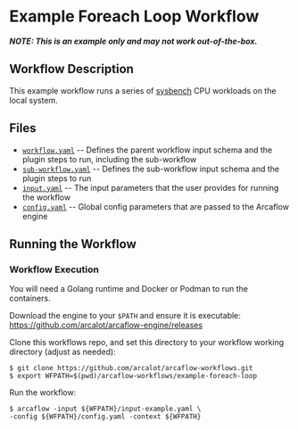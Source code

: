 # Example Foreach Loop Workflow

***NOTE: This is an example only and may not work out-of-the-box.***

## Workflow Description

This example workflow runs a series of [sysbench](https://github.com/akopytov/sysbench) CPU workloads on the local system.

## Files

- [`workflow.yaml`](workflow.yaml) -- Defines the parent workflow input schema and the plugin steps to run, including the sub-workflow
- [`sub-workflow.yaml`](sub-workflow.yaml) -- Defines the sub-workflow input schema and the plugin steps to run
- [`input.yaml`](input-example.yaml) -- The input parameters that the user provides for running
  the workflow
- [`config.yaml`](config.yaml) -- Global config parameters that are passed to the Arcaflow
  engine
                     
## Running the Workflow

### Workflow Execution

You will need a Golang runtime and Docker or Podman to run the containers.

Download the engine to your `$PATH` and ensure it is executable: https://github.com/arcalot/arcaflow-engine/releases

Clone this workflows repo, and set this directory to your workflow working directory (adjust as needed):
```
$ git clone https://github.com/arcalot/arcaflow-workflows.git
$ export WFPATH=$(pwd)/arcaflow-workflows/example-foreach-loop
```
 
Run the workflow:
```
$ arcaflow -input ${WFPATH}/input-example.yaml \
-config ${WFPATH}/config.yaml -context ${WFPATH}